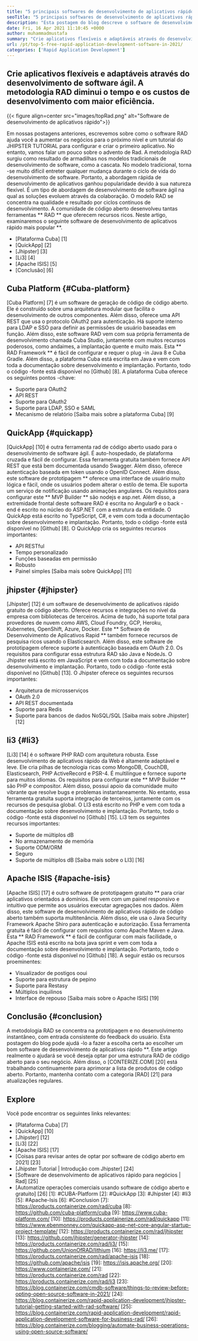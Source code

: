 ```yaml
---
title: "5 principais softwares de desenvolvimento de aplicativos rápidos gratuitos em 2021" 
seoTitle: "5 principais softwares de desenvolvimento de aplicativos rápidos gratuitos em 2021" 
description: "Esta postagem do blog descreve o software de desenvolvimento de aplicativos rápido de código aberto amplamente utilizado, incluindo Cuba Platform, QuickApp, Jhipster, Li3 e Apache ISIS." 
date: Fri, 16 Apr 2021 11:10:45 +0000
author: muhammadmustafa
summary: "Crie aplicativos flexíveis e adaptáveis ​​através do desenvolvimento de software ágil. A metodologia RAD diminui o tempo e os custos de desenvolvimento com maior eficiência." 
url: /pt/top-5-free-rapid-application-development-software-in-2021/
categories: ['Rapid Application Development']
---
```


## Crie aplicativos flexíveis e adaptáveis ​​através do desenvolvimento de software ágil. A metodologia RAD diminui o tempo e os custos de desenvolvimento com maior eficiência.

{{< figure align=center src="images/topRad.png" alt="Software de desenvolvimento de aplicativos rápido">}}

Em nossas postagens anteriores, escrevemos sobre como o software RAD ajuda você a aumentar os negócios para o próximo nível e um tutorial do JHIPSTER TUTORIAL para configurar e criar o primeiro aplicativo. No entanto, vamos falar um pouco sobre o advento de Rad. A metodologia RAD surgiu como resultado de armadilhas nos modelos tradicionais de desenvolvimento de software, como a cascata. No modelo tradicional, torna -se muito difícil entreter qualquer mudança durante o ciclo de vida do desenvolvimento de software. Portanto, a abordagem rápida de desenvolvimento de aplicativos ganhou popularidade devido à sua natureza flexível. É um tipo de abordagem de desenvolvimento de software ágil na qual as soluções evoluem através da colaboração. O modelo RAD se concentra na qualidade e resultado por ciclos contínuos de desenvolvimento. A comunidade de código aberto desenvolveu tantas ferramentas ** RAD ** que oferecem recursos ricos. Neste artigo, examinaremos o seguinte software de desenvolvimento de aplicativos rápido mais popular **.
  * [Plataforma Cuba] [1]
  * [QuickApp] [2]
  * [Jhipster] [3]
  * [Li3] [4]
  * [Apache ISIS] [5]
  * [Conclusão] [6]

## Cuba Platform {#Cuba-platform}
[Cuba Platform] [7] é um software de geração de código de código aberto. Ele é construído sobre uma arquitetura modular que facilita o desenvolvimento de outros componentes. Além disso, oferece uma API REST que usa o protocolo OAuth2 para autenticação. Há suporte interno para LDAP e SSO para definir as permissões de usuário baseadas em função. Além disso, este software RAD vem com sua própria ferramenta de desenvolvimento chamada Cuba Studio, juntamente com muitos recursos poderosos, como andaimes, a implantação quente e muito mais. Esta ** RAD Framework ** é fácil de configurar e requer o plug -in Java 8 e Cuba Gradle. Além disso, a plataforma Cuba está escrita em Java e vem com toda a documentação sobre desenvolvimento e implantação. Portanto, todo o código -fonte está disponível no [Github] [8].
A plataforma Cuba oferece os seguintes pontos -chave:
  * Suporte para OAuth2
  * API REST
  * Suporte para OAuth2
  * Suporte para LDAP, SSO e SAML
  * Mecanismo de relatório
[Saiba mais sobre a plataforma Cuba] [9]

## QuickApp {#quickapp}
[QuickApp] [10] é outra ferramenta rad de código aberto usado para o desenvolvimento de software ágil. É auto-hospedado, de plataforma cruzada e fácil de configurar. Essa ferramenta gratuita também fornece API REST que está bem documentada usando Swagger. Além disso, oferece autenticação baseada em token usando o OpenID Connect. Além disso, este software de prototipagem ** oferece uma interface de usuário muito lógica e fácil, onde os usuários podem alterar o estilo de tema. Ele suporta um serviço de notificação usando animações angulares. Os requisitos para configurar este ** MVP Builder ** são nodejs e asp.net. Além disso, a extremidade frontal deste software RAD é escrita no Angular9 e o back -end é escrito no núcleo do ASP.NET com a estrutura da entidade. O QuickApp está escrito no TypeScript, C#, e vem com toda a documentação sobre desenvolvimento e implantação. Portanto, todo o código -fonte está disponível no [Github] [8].
O QuickApp cria os seguintes recursos importantes:
  * API RESTful
  * Tempo personalizado
  * Funções baseadas em permissão
  * Robusto
  * Painel simples
[Saiba mais sobre QuickApp] [11]

## jhipster {#jhipster}
[Jhipster] [12] é um software de desenvolvimento de aplicativos rápido gratuito de código aberto. Oferece recursos e integrações no nível da empresa com bibliotecas de terceiros. Acima de tudo, há suporte total para provedores de nuvem como AWS, Cloud Foundry, GCP, Heroku, Kubernetes, OpenShift, Azure, Docker. Este ** Software de Desenvolvimento de Aplicativos Rapid ** também fornece recursos de pesquisa ricos usando o Elasticsearch. Além disso, este software de prototipagem oferece suporte à autenticação baseada em OAuth 2.0. Os requisitos para configurar essa estrutura RAD são Java e NodeJs. O Jhipster está escrito em JavaScript e vem com toda a documentação sobre desenvolvimento e implantação. Portanto, todo o código -fonte está disponível no [Github] [13].
O Jhipster oferece os seguintes recursos importantes:
  * Arquitetura de microsserviços
  * OAuth 2.0
  * API REST documentada
  * Suporte para Redis
  * Suporte para bancos de dados NoSQL/SQL
[Saiba mais sobre Jhipster] [12]

## li3 {#li3}
[Li3] [14] é o software PHP RAD com arquitetura robusta. Esse desenvolvimento de aplicativos rápido da Web é altamente adaptável e leve. Ele cria pilhas de tecnologia ricas como MongoDB, CouchDB, Elasticsearch, PHP ActiveRecord e PSR-4. É multilíngue e fornece suporte para muitos idiomas. Os requisitos para configurar este ** MVP Builder ** são PHP e compositor. Além disso, possui apoio da comunidade muito vibrante que resolve bugs e problemas instantaneamente. No entanto, essa ferramenta gratuita suporta integração de terceiros, juntamente com os recursos de pesquisa global. O LI3 está escrito no PHP e vem com toda a documentação sobre desenvolvimento e implantação. Portanto, todo o código -fonte está disponível no [Github] [15].
Li3 tem os seguintes recursos importantes:
  * Suporte de múltiplos dB
  * No armazenamento de memória
  * Suporte ODM/ORM
  * Seguro
  * Suporte de múltiplos dB
[Saiba mais sobre o LI3] [16]

## Apache ISIS {#apache-isis}
[Apache ISIS] [17] é outro software de prototipagem gratuito ** para criar aplicativos orientados a domínios. Ele vem com um painel responsivo e intuitivo que permite aos usuários executar agregações nos dados. Além disso, este software de desenvolvimento de aplicativos rápido de código aberto também suporta multitenância. Além disso, ele usa o Java Security Framework Apache Shiro para autenticação e autorização. Essa ferramenta gratuita é fácil de configurar com requisitos como Apache Maven e Java. Esta ** RAD Framework ** é fácil de configurar com mais facilidade, o Apache ISIS está escrito na bota java sprint e vem com toda a documentação sobre desenvolvimento e implantação. Portanto, todo o código -fonte está disponível no [Github] [18].
A seguir estão os recursos proeminentes:
  * Visualizador de postigos ooui
  * Suporte para estrutura de pepino
  * Suporte para Restasy
  * Múltiplos inquilinos
  * Interface de repouso
[Saiba mais sobre o Apache ISIS] [19]

## Conclusão {#conclusion}
A metodologia RAD se concentra na prototipagem e no desenvolvimento instantâneo, com entrada consistente do feedback do usuário. Esta postagem do blog pode ajudá -lo a fazer a escolha certa ao escolher um bom software de desenvolvimento de aplicativos rápido **. Este artigo realmente o ajudará se você deseja optar por uma estrutura RAD de código aberto para o seu negócio. Além disso, o [CONTERIZE.COM] [20] está trabalhando continuamente para aprimorar a lista de produtos de código aberto. Portanto, mantenha contato com a categoria [RAD] [21] para atualizações regulares.

## Explore
Você pode encontrar os seguintes links relevantes:
  * [Plataforma Cuba] [7]
  * [QuickApp] [10]
  * [Jhipster] [12]
  * [Li3] [22]
  * [Apache ISIS] [17]
  * [Coisas para revisar antes de optar por software de código aberto em 2021] [23]
  * [Jhipster Tutorial | Introdução com Jhipster] [24]
  * [Software de desenvolvimento de aplicativos rápido para negócios | Rad] [25]
  * [Automatize operações comerciais usando software de código aberto e gratuito] [26]
[1]: #CUBA-Platform
[2]: #QuickApp
[3]: #Jhipster
[4]: #li3
[5]: #Apache-Isis
[6]: #Conclusion
[7]: https://products.containerize.com/rad/cuba
[8]: https://github.com/cuba-platform/cuba
[9]: https://www.cuba-platform.com/
[10]: https://products.containerize.com/rad/quickapp
[11]: https://www.ebenmonney.com/quickapp-asp-net-core-angular-startup-project-template/
[12]: https://products.containerize.com/rad/jhipster
[13]: https://github.com/jhipster/generator-jhipster
[14]: https://products.containerize.com/rad/li3/
[15]: https://github.com/UnionOfRAD/lithium
[16]: https://li3.me/
[17]: https://products.containerize.com/rad/apache-isis
[18]: https://github.com/apache/isis
[19]: https://isis.apache.org/
[20]: https://www.containerize.com/
[21]: https://products.containerize.com/rad
[22]: https://products.containerize.com/rad/li3
[23]: https://blog.containerize.com/cmdb-software/things-to-review-before-opting-open-source-software-in-2021/
[24]: https://blog.containerize.com/rapid-application-development/jhipster-tutorial-getting-started-with-rad-software/
[25]: https://blog.containerize.com/rapid-application-development/rapid-application-development-software-for-business-rad/
[26]: https://blog.containerize.com/blogging/automate-business-operations-using-open-source-software/
